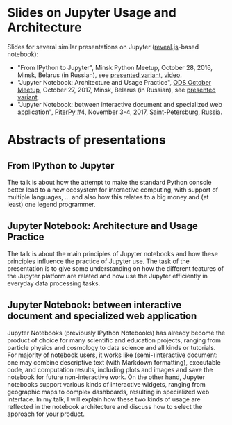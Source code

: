 # Slides on Jupyter Usage and Architecture

Slides for several similar presentations on Jupyter 
([reveal.js](http://lab.hakim.se/reveal-js/)-based notebook):
 
* "From IPython to Jupyter", Minsk Python Meetup, October 28, 2016, Minsk, Belarus (in Russian),
  see [presented variant](https://github.com/karelin/meetup_jupyter/tree/meetup_oct_2016),
  [video](https://www.youtube.com/watch?v=l43z05jC-X4).
* "Jupyter Notebook: Architecture and Usage Practice", 
  [ODS October Meetup](https://events.dev.by/open-data-science-october-meetup),
  October 27, 2017, Minsk, Belarus (in Russian), see [presented variant](https://github.com/karelin/meetup_jupyter/tree/ods_meetup_oct_2016).
* "Jupyter Notebook: between interactive document and specialized web application",
  [PiterPy #4](http://www.piterpy.com), November 3-4, 2017, Saint-Petersburg, Russia.

# Abstracts of presentations

## From IPython to Jupyter

The talk is about how the attempt to make the standard Python console better lead to
a new ecosystem for interactive computing, with support of multiple languages, ...
and also how this relates to a big money and (at least) one legend programmer.

## Jupyter Notebook: Architecture and Usage Practice

The talk is about the main principles of Jupyter notebooks and how these principles
influence the practice of Jupyter use. The task of the presentation is to give some
understanding on how the different features of the Jupyter platform are related and how
use the Jupyter efficiently in everyday data processing tasks.

## Jupyter Notebook: between interactive document and specialized web application

Jupyter Notebooks (previously IPython Notebooks) has already become the product of choice
for many scientific and education projects, ranging from particle physics and cosmology
to data science and all kinds or tutorials. For majority of notebook users, it works like
(semi-)interactive document: one may combine descriptive text (with Markdown formatting),
executable code, and computation results, including plots and images and save the notebook
for future non-interactive work. On the other hand, Jupyter notebooks support various kinds
of interactive widgets, ranging from geographic maps to complex dashboards, resulting in
specialized web interface. In my talk, I will explain how these two kinds of usage are
reflected in the notebook architecture and discuss how to select the approach for your
product.
